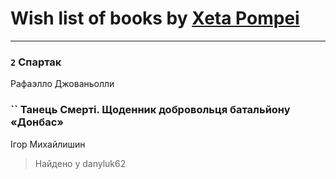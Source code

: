 # Wish list of books by [Xeta Pompei](https://plus.google.com/u/0/113308925972173799436/)
---

### `2` Спартак
Рафаэлло Джованьолли

### `` Танець Смерті. Щоденник добровольця батальйону «Донбас»
Ігор Михайлишин
> Найдено у danyluk62

